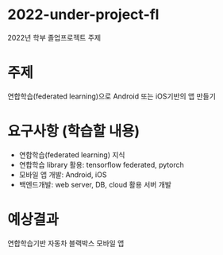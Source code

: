 # 2022-under-project-fl
2022년 학부 졸업프로젝트 주제

# 주제
연합학습(federated learning)으로 Android 또는 iOS기반의 앱 만들기

# 요구사항 (학습할 내용)
+ 연합학습(federated learning) 지식 
+ 연합학습 library 활용: tensorflow federated, pytorch
+ 모바일 앱 개발: Android, iOS
+ 백엔드개발: web server, DB, cloud 활용 서버 개발


# 예상결과
연합학습기반 자동차 블랙박스 모바일 앱 
